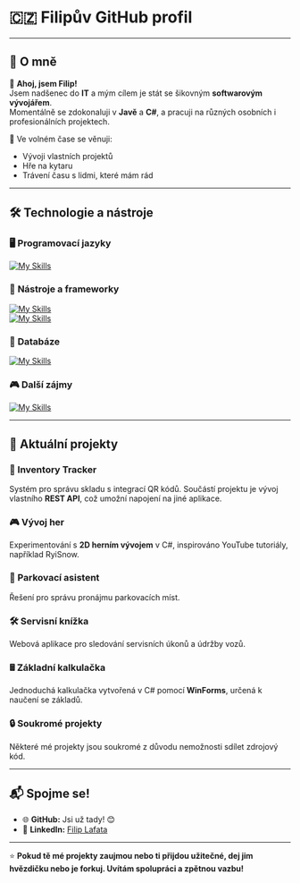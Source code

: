 # 🇨🇿 Filipův GitHub profil

---

## 🌟 O mně

👋 **Ahoj, jsem Filip!**  
Jsem nadšenec do **IT** a mým cílem je stát se šikovným **softwarovým vývojářem**.  
Momentálně se zdokonaluji v **Javě** a **C#**, a pracuji na různých osobních i profesionálních projektech.  

🎸 Ve volném čase se věnuji:  
- Vývoji vlastních projektů  
- Hře na kytaru  
- Trávení času s lidmi, které mám rád  

---

## 🛠️ Technologie a nástroje

### 🖥️ **Programovací jazyky**
[![My Skills](https://skillicons.dev/icons?i=cs,java,js,html,css,lua)](https://github.com/Filipunk15)

### 🔧 **Nástroje a frameworky**
[![My Skills](https://skillicons.dev/icons?i=spring,dotnet)](https://github.com/Filipunk15)  
[![My Skills](https://skillicons.dev/icons?i=visualstudio,vscode,unity,windows,notion,git,github)](https://github.com/Filipunk15)

### 💾 **Databáze**
[![My Skills](https://skillicons.dev/icons?i=mysql,sqlite)](https://github.com/Filipunk15)

### 🎮 **Další zájmy**
[![My Skills](https://skillicons.dev/icons?i=raspberrypi,arduino)](https://github.com/Filipunk15)

---

## 🔭 Aktuální projekty

### **🚀 Inventory Tracker**
Systém pro správu skladu s integrací QR kódů. Součástí projektu je vývoj vlastního **REST API**, což umožní napojení na jiné aplikace.

### **🎮 Vývoj her**
Experimentování s **2D herním vývojem** v C#, inspirováno YouTube tutoriály, například RyiSnow.

### **🚗 Parkovací asistent**
Řešení pro správu pronájmu parkovacích míst.

### **🛠️ Servisní knížka**
Webová aplikace pro sledování servisních úkonů a údržby vozů.

### **🖩 Základní kalkulačka**
Jednoduchá kalkulačka vytvořená v C# pomocí **WinForms**, určená k naučení se základů.

### **🔒 Soukromé projekty**
Některé mé projekty jsou soukromé z důvodu nemožnosti sdílet zdrojový kód.

---

## 📬 Spojme se!

- 🌐 **GitHub:** Jsi už tady! 😊  
- 💼 **LinkedIn:** [Filip Lafata](https://www.linkedin.com/in/filip-lafata/)

---

⭐ **Pokud tě mé projekty zaujmou nebo ti přijdou užitečné, dej jim hvězdičku nebo je forkuj. Uvítám spolupráci a zpětnou vazbu!**
